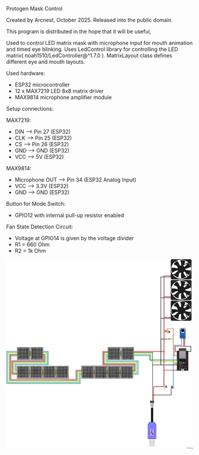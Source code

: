 Protogen Mask Control

Created by Arcnest, October 2025.
Released into the public domain.

This program is distributed in the hope that it will be useful,

Used to control LED matrix mask with microphone input for mouth animation and timed eye blinking.
Uses LedControl library for controlling the LED matrix( noah1510/LedController@^1.7.0 ).
MatrixLayout class defines different eye and mouth layouts.

Used hardware:
- ESP32 microcontroller
- 12 x MAX7219 LED 8x8 matrix driver
- MAX9814 microphone amplifier module

Setup connections:

MAX7219:
- DIN  --> Pin 27 (ESP32)
- CLK  --> Pin 25 (ESP32)
- CS   --> Pin 26 (ESP32)
- GND  --> GND (ESP32)
- VCC  --> 5V (ESP32)

MAX9814:
- Microphone OUT --> Pin 34 (ESP32 Analog Input)
- VCC           --> 3.3V (ESP32)
- GND           --> GND (ESP32)
 
Button for Mode Switch:
- GPIO12 with internal pull-up resistor enabled

Fan State Detection Circuit:
- Voltage at GPIO14 is given by the voltage divider
- R1 = 660 Ohm
- R2 = 1k Ohm

![circuit diagram](https://github.com/arcnest/ProtogenProject/blob/master/Verkabelung/ProtogenLayout_Steckplatine.png?raw=true)


